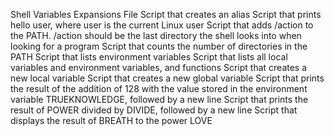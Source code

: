Shell Variables Expansions File
Script that creates an alias
Script that prints hello user, where user is the current Linux user
Script that adds /action to the PATH. /action should be the last directory the shell looks into when looking for a program
Script that counts the number of directories in the PATH
Script that lists environment variables
Script that lists all local variables and environment variables, and functions
Script that creates a new local variable
Script that creates a new global variable
Script that prints the result of the addition of 128 with the value stored in the environment variable TRUEKNOWLEDGE, followed by a new line
Script that prints the result of POWER divided by DIVIDE, followed by a new line
Script that displays the result of BREATH to the power LOVE
